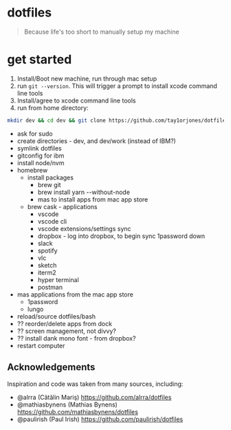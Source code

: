 # dotfiles

> Because life's too short to manually setup my machine

# get started

1. Install/Boot new machine, run through mac setup
2. run `git --version`. This will trigger a prompt to install xcode command line tools
3. Install/agree to xcode command line tools
4. run from home directory:

```bash
mkdir dev && cd dev && git clone https://github.com/tay1orjones/dotfiles.git && cd dotfiles &&& sh setup.sh
```

- ask for sudo
- create directories - dev, and dev/work (instead of IBM?)
- symlink dotfiles
- gitconfig for ibm
- install node/nvm
- homebrew
  - install packages
    - brew git
    - brew install yarn --without-node
    - mas to install apps from mac app store
  - brew cask - applications
    - vscode
    - vscode cli
    - vscode extensions/settings sync
    - dropbox - log into dropbox, to begin sync 1password down
    - slack
    - spotify
    - vlc
    - sketch
    - iterm2
    - hyper terminal
    - postman
- mas applications from the mac app store
  - 1password
  - lungo
- reload/source dotfiles/bash
- ?? reorder/delete apps from dock
- ?? screen management, not divvy?
- ?? install dank mono font - from dropbox?
- restart computer

## Acknowledgements

Inspiration and code was taken from many sources, including:

- @alrra (Cãtãlin Mariş) https://github.com/alrra/dotfiles
- @mathiasbynens (Mathias Bynens) https://github.com/mathiasbynens/dotfiles
- @paulirish (Paul Irish) https://github.com/paulirish/dotfiles
